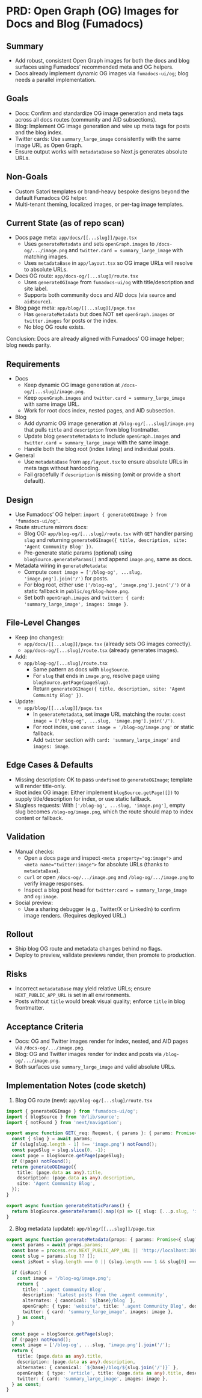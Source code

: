 # PRD: Open Graph (OG) Images for Docs and Blog (Fumadocs)

## Summary
- Add robust, consistent Open Graph images for both the docs and blog surfaces using Fumadocs’ recommended meta and OG helpers.
- Docs already implement dynamic OG images via `fumadocs-ui/og`; blog needs a parallel implementation.

## Goals
- Docs: Confirm and standardize OG image generation and meta tags across all docs routes (community and AID subsections).
- Blog: Implement OG image generation and wire up meta tags for posts and the blog index.
- Twitter cards: Use `summary_large_image` consistently with the same image URL as Open Graph.
- Ensure output works with `metadataBase` so Next.js generates absolute URLs.

## Non‑Goals
- Custom Satori templates or brand-heavy bespoke designs beyond the default Fumadocs OG helper.
- Multi-tenant theming, localized images, or per-tag image templates.

## Current State (as of repo scan)
- Docs page meta: `app/docs/[[...slug]]/page.tsx`
  - Uses `generateMetadata` and sets `openGraph.images` to `/docs-og/.../image.png` and `twitter.card = summary_large_image` with matching images.
  - Uses `metadataBase` in `app/layout.tsx` so OG image URLs will resolve to absolute URLs.
- Docs OG route: `app/docs-og/[...slug]/route.tsx`
  - Uses `generateOGImage` from `fumadocs-ui/og` with title/description and site label.
  - Supports both community docs and AID docs (via `source` and `aidSource`).
- Blog page meta: `app/blog/[[...slug]]/page.tsx`
  - Has `generateMetadata` but does NOT set `openGraph.images` or `twitter.images` for posts or the index.
  - No blog OG route exists.

Conclusion: Docs are already aligned with Fumadocs’ OG image helper; blog needs parity.

## Requirements
- Docs
  - Keep dynamic OG image generation at `/docs-og/[...slug]/image.png`.
  - Keep `openGraph.images` and `twitter.card = summary_large_image` with same image URL.
  - Work for root docs index, nested pages, and AID subsection.
- Blog
  - Add dynamic OG image generation at `/blog-og/[...slug]/image.png` that pulls `title` and `description` from blog frontmatter.
  - Update blog `generateMetadata` to include `openGraph.images` and `twitter.card = summary_large_image` with the same image.
  - Handle both the blog root (index listing) and individual posts.
- General
  - Use `metadataBase` from `app/layout.tsx` to ensure absolute URLs in meta tags without hardcoding.
  - Fail gracefully if `description` is missing (omit or provide a short default).

## Design
- Use Fumadocs’ OG helper: `import { generateOGImage } from 'fumadocs-ui/og'`.
- Route structure mirrors docs:
  - Blog OG: `app/blog-og/[...slug]/route.tsx` with `GET` handler parsing `slug` and returning `generateOGImage({ title, description, site: 'Agent Community Blog' })`.
  - Pre-generate static params (optional) using `blogSource.generateParams()` and append `image.png`, same as docs.
- Metadata wiring in `generateMetadata`:
  - Compute `const image = ['/blog-og', ...slug, 'image.png'].join('/')` for posts.
  - For blog root, either use `['/blog-og', 'image.png'].join('/')` or a static fallback in `public/og/blog-home.png`.
  - Set both `openGraph.images` and `twitter: { card: 'summary_large_image', images: image }`.

## File‑Level Changes
- Keep (no changes):
  - `app/docs/[[...slug]]/page.tsx` (already sets OG images correctly).
  - `app/docs-og/[...slug]/route.tsx` (already generates images).
- Add:
  - `app/blog-og/[...slug]/route.tsx`
    - Same pattern as docs with `blogSource`.
    - For `slug` that ends in `image.png`, resolve page using `blogSource.getPage(pageSlug)`.
    - Return `generateOGImage({ title, description, site: 'Agent Community Blog' })`.
- Update:
  - `app/blog/[[...slug]]/page.tsx`
    - In `generateMetadata`, set image URL matching the route: `const image = ['/blog-og', ...slug, 'image.png'].join('/')`.
    - For root index, use `const image = '/blog-og/image.png'` or static fallback.
    - Add `twitter` section with `card: 'summary_large_image'` and `images: image`.

## Edge Cases & Defaults
- Missing description: OK to pass `undefined` to `generateOGImage`; template will render title-only.
- Root index OG image: Either implement `blogSource.getPage([])` to supply title/description for index, or use static fallback.
- Slugless requests: With `['/blog-og', ...slug, 'image.png']`, empty slug becomes `/blog-og/image.png`, which the route should map to index content or fallback.

## Validation
- Manual checks:
  - Open a docs page and inspect `<meta property="og:image">` and `<meta name="twitter:image">` for absolute URLs (thanks to `metadataBase`).
  - `curl` or open `/docs-og/.../image.png` and `/blog-og/.../image.png` to verify image responses.
  - Inspect a blog post head for `twitter:card = summary_large_image` and `og:image`.
- Social preview:
  - Use a sharing debugger (e.g., Twitter/X or LinkedIn) to confirm image renders. (Requires deployed URL.)

## Rollout
- Ship blog OG route and metadata changes behind no flags.
- Deploy to preview, validate previews render, then promote to production.

## Risks
- Incorrect `metadataBase` may yield relative URLs; ensure `NEXT_PUBLIC_APP_URL` is set in all environments.
- Posts without `title` would break visual quality; enforce `title` in blog frontmatter.

## Acceptance Criteria
- Docs: OG and Twitter images render for index, nested, and AID pages via `/docs-og/.../image.png`.
- Blog: OG and Twitter images render for index and posts via `/blog-og/.../image.png`.
- Both surfaces use `summary_large_image` and valid absolute URLs.

## Implementation Notes (code sketch)

1) Blog OG route (new): `app/blog-og/[...slug]/route.tsx`

```ts
import { generateOGImage } from 'fumadocs-ui/og';
import { blogSource } from '@/lib/source';
import { notFound } from 'next/navigation';

export async function GET(_req: Request, { params }: { params: Promise<{ slug: string[] }> }) {
  const { slug } = await params;
  if (slug[slug.length - 1] !== 'image.png') notFound();
  const pageSlug = slug.slice(0, -1);
  const page = blogSource.getPage(pageSlug);
  if (!page) notFound();
  return generateOGImage({
    title: (page.data as any).title,
    description: (page.data as any).description,
    site: 'Agent Community Blog',
  });
}

export async function generateStaticParams() {
  return blogSource.generateParams().map((p) => ({ slug: [...p.slug, 'image.png'] }));
}
```

2) Blog metadata (update): `app/blog/[[...slug]]/page.tsx`

```ts
export async function generateMetadata(props: { params: Promise<{ slug?: string[] }> }) {
  const params = await props.params;
  const base = process.env.NEXT_PUBLIC_APP_URL || 'http://localhost:3000';
  const slug = params.slug ?? [];
  const isRoot = slug.length === 0 || (slug.length === 1 && slug[0] === 'index');

  if (isRoot) {
    const image = '/blog-og/image.png';
    return {
      title: '.agent Community Blog',
      description: 'Latest posts from the .agent community',
      alternates: { canonical: `${base}/blog` },
      openGraph: { type: 'website', title: '.agent Community Blog', description: 'Latest posts...', url: `${base}/blog`, images: image },
      twitter: { card: 'summary_large_image', images: image },
    } as const;
  }

  const page = blogSource.getPage(slug);
  if (!page) notFound();
  const image = ['/blog-og', ...slug, 'image.png'].join('/');
  return {
    title: (page.data as any).title,
    description: (page.data as any).description,
    alternates: { canonical: `${base}/blog/${slug.join('/')}` },
    openGraph: { type: 'article', title: (page.data as any).title, description: (page.data as any).description, url: `${base}/blog/${slug.join('/')}`, images: image },
    twitter: { card: 'summary_large_image', images: image },
  } as const;
}
```

